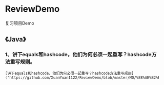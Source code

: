 # ReviewDemo

复习项目Demo

## **《Java》**

### 1、讲下equals和hashcode，他们为何必须一起重写？hashcode方法重写规则。

    [讲下equals和hashcode，他们为何必须一起重写？hashcode方法重写规则]("https://github.com/XuanYuan1122/ReviewDemo/blob/master/MD/%E8%AE%B2%E4%B8%8Bequals%E5%92%8Chashcode%EF%BC%8C%E4%BB%96%E4%BB%AC%E4%B8%BA%E4%BD%95%E5%BF%85%E9%A1%BB%E4%B8%80%E8%B5%B7%E9%87%8D%E5%86%99%EF%BC%9Fhashcode%E6%96%B9%E6%B3%95%E9%87%8D%E5%86%99%E8%A7%84%E5%88%99%E3%80%82.md")
